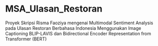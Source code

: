 # MSA_Ulasan_Restoran
Proyek Skripsi Risma Faoziya mengenai Multimodal Sentiment Analysis pada Ulasan Restoran Berbahasa Indonesia Menggunakan Image Captioning BLIP-LAVIS dan Bidirectional Encoder Representation from Transformer (BERT)
